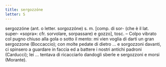 ```yaml
---
title: sergozzóne
letter: S
---
```

sergozzóne (ant. o letter. sorgozzóne) s. m. [comp. di sor- (che è il lat. super- «sopra»: cfr. sorvolare, sorpassare) e gozzo], tosc. – Colpo vibrato col pugno chiuso alla gola o sotto il mento: mi vien voglia di darti un gran sergozzone (Boccaccio); con molte pedate di dietro ... e sorgozzoni davanti, ci spinsero a guardare in faccia ed a battere i nostri antichi padroni (Carducci); lei ... tentava di ricacciarlo dandogli sberle e sergozzoni e morsi (Morante).